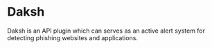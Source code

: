 # Daksh
Daksh is an API plugin which can serves as an active alert system for detecting phishing websites and applications.
